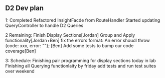 ## D2 Dev plan

1: 	Completed
	Refactored InsightFacde from RouteHandler
 	Started updating QueryController to handle D2 Queries


2	Remaining:
	Finish Display Sections[Jordan]
	Group and Apply functionality[Jordan+Ben]
	fix the errors format:  An error shoudl throw {code: xxx, error: ""}; [Ben]
	Add some tests to bump our code coverage[Ben]




3:	Schedule:
	Finishing pair programming for display sections today in lab
	Finishing all Querying functionlaity by friday
	add tests and run test suites over weekend
